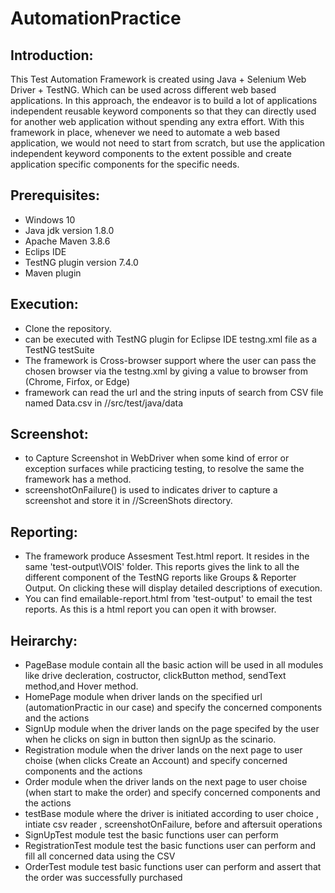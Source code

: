 # AutomationPractice
Introduction:
---------------


This Test Automation Framework is created using Java + Selenium Web Driver + TestNG. Which can be used across different web based applications.
In this approach, the endeavor is to build a lot of applications independent reusable keyword components so that they can directly used for another web application without spending any extra effort. 
With this framework in place, whenever we need to automate a web based application, we would not need to start from scratch, but use the application independent keyword components to the extent possible and create application specific components for the specific needs.

Prerequisites:
---------------
*	Windows 10  
*	Java jdk version 1.8.0
*	Apache Maven 3.8.6 
*	Eclips IDE 
*	TestNG plugin version 7.4.0
*	Maven plugin



Execution:
---------------
*	Clone the repository.
*	can be executed with TestNG plugin for Eclipse IDE testng.xml file as a TestNG testSuite
*	The framework is Cross-browser support where the user can pass the chosen browser via the testng.xml by giving a value to browser from (Chrome, Firfox, or Edge)
*	framework can read the url and the string inputs of search from CSV file named Data.csv in //src/test/java/data



Screenshot:
---------------
*	to Capture Screenshot in WebDriver when some kind of error or exception surfaces while practicing testing, to resolve the same the framework has a method. 
*	screenshotOnFailure() is used to indicates driver to capture a screenshot and store it in //ScreenShots directory.

Reporting:
---------------
*  The framework produce Assesment Test.html report. It resides in the same 'test-output\VOIS' folder. This reports gives the link to all the different component of the TestNG reports like Groups & Reporter Output. On clicking these will display detailed descriptions of execution.
*  You can find emailable-report.html from 'test-output' to email the test reports. As this is a html report you can open it with browser.


Heirarchy:
---------------
*	PageBase module contain all the basic action will be used in all modules like drive decleration, costructor, clickButton method, sendText method,and Hover method.
*	HomePage module when driver lands on the specified url (automationPractic in our case) and specify the concerned components and the actions
*	SignUp module when the driver lands on the page specifed by the user when he clicks on sign in button then signUp as the scinario.
*	Registration module when the driver lands on the next page to user choise (when clicks Create an Account) and specify concerned components and the actions
*	Order module when the driver lands on the next page to user choise (when start to make the order) and specify concerned components and the actions
*	testBase module where the driver is initiated according to user choice , intiate csv reader , screenshotOnFailure, before and aftersuit operations  
*	SignUpTest module test the basic functions user can perform 
*	RegistrationTest module test the basic functions user can perform and fill all concerned data using the CSV
*	OrderTest module test basic functions user can perform and assert that the order was successfully purchased 
